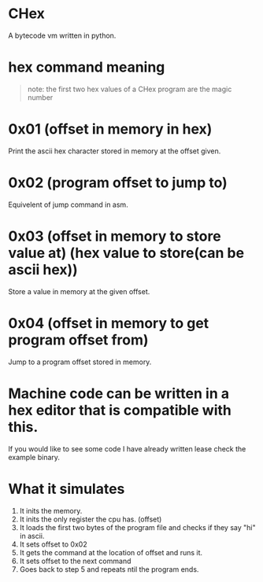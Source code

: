 # CHex
A bytecode vm written in python.
# hex command meaning
> note: the first two hex values of a CHex program are the magic number  
# 0x01 (offset in memory in hex)
Print the ascii hex character stored in memory at the offset given.
# 0x02 (program offset to jump to)
Equivelent of jump command in asm.
# 0x03 (offset in memory to store value at) (hex value to store(can be ascii hex))
Store a value in memory at the given offset.
# 0x04 (offset in memory to get program offset from)
Jump to a program offset stored in memory.
# Machine code can be written in a hex editor that is compatible with this.
If you would like to see some code I have already written lease check the example binary.
# What it simulates
1. It inits the memory.
2. It inits the only register the cpu has. (offset)
3. It loads the first two bytes of the program file and checks if they say "hi" in ascii.
4. It sets offset to 0x02
5. It gets the command at the location of offset and runs it.
6. It sets offset to the next command
7. Goes back to step 5 and repeats ntil the program ends.
